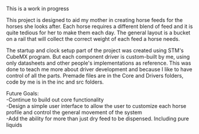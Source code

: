 This is a work in progress

This project is designed to aid my mother in creating horse feeds for the horses she looks after. Each horse requires a different blend of feed and it is quite tedious for her to make them each day. 
The general layout is a bucket on a rail that will collect the correct weight of each feed a horse needs. 

The startup and clock setup part of the project was created using STM's CubeMX program. But each component driver is custom-built by me, using only datasheets and other people's implementations as reference. This was done to teach me more about driver development and because I like to have control of all the parts. Premade files are in the Core and Drivers folders, code by me is in the inc and src folders.

Future Goals:  
-Continue to build out core functionality  
-Design a simple user interface to allow the user to customize each horse profile and control the general movement of the system  
-Add the ability for more than just dry feed to be dispensed. Including pure liquids  
